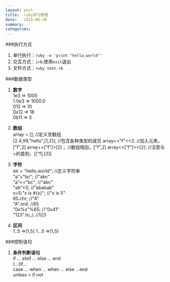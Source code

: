 ```yaml
---
layout: post
title:  ruby学习整理
date:   2015-06-30
summary:
categories:
---
```

###执行方式  
1. 单行执行：`ruby -e 'print "hello,world"'`  
2. 交互方式：`irb`;使用`exit`退出  
3. 文件方式：`ruby test.rb`

###数据类型
1. **数字**  
1e3   => 1000  
1.0e3 => 1000.0  
012   => 10  
0x12  => 18  
0b11  => 3  

2. **数组**  
array = []; //定义空数组  
[2.4,99,"hello",[1,2]]; //包含各种类型的成员
array<<"f"<<2;  //加入元素，["f",2]
array+=["f"]+[2]； //数组相加，["f",2]
array<<["f"]<<[2]; //注意与+的差别，[["f],[2]]  

3. **字符**  
str = "hello,world"; //定义字符串  
"a"+"bc"; //"abc"  
"a"<<"bc"; //"abc"  
"ab"*3;  //"ababab"  
x=5;"x is #{x}"; //"x is 5"  
65.chr;  //"A"  
"A".ord;  //65  
"0x%x"%65;  //"0x41"  
"123".to_i; //123  
 
4. **区间**  
1..5 =>[1,5]
1...5 =>[1,5)

###控制语句
1. **条件判断语句**  
if ... elsif ... else ... end  
(...)if...  
case ... when ... when ... else ...end  
unless = if not  
